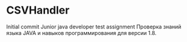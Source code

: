 # CSVHandler
Initial commit
Junior java developer test assignment
Проверка знаний языка JAVA и навыков программирования для версии 1.8.
